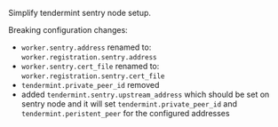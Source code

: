 Simplify tendermint sentry node setup.

Breaking configuration changes:
- `worker.sentry.address` renamed to: `worker.registration.sentry.address`
- `worker.sentry.cert_file` renamed to: `worker.registration.sentry.cert_file`
- `tendermint.private_peer_id` removed
- added `tendermint.sentry.upstream_address` which should be set on sentry node
and it will set `tendermint.private_peer_id` and `tendermint.peristent_peer` for
the configured addresses
